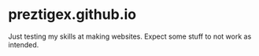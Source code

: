 # preztigex.github.io
Just testing my skills at making websites.
Expect some stuff to not work as intended.
